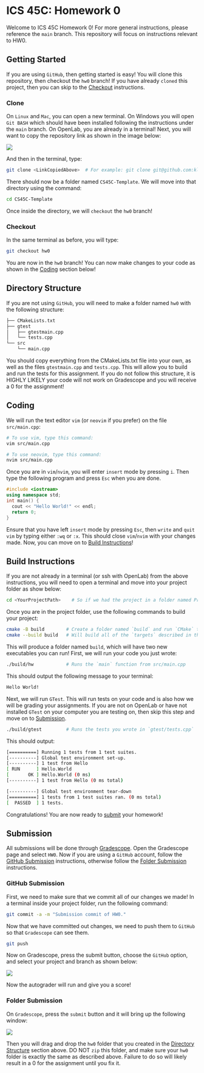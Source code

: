 # ICS 45C: Homework 0

Welcome to ICS 45C Homework 0! For more general instructions, please reference the `main` branch.
This repository will focus on instructions relevant to HW0.

## Getting Started

If you are using `GitHub`, then getting started is easy! You will clone this repository, then
checkout the `hw0` branch! If you have already `cloned` this project, then you can skip to
the [Checkout](#checkout) instructions.

### Clone

On `Linux` and `Mac`, you can open a new terminal. On Windows you will open `Git BASH` which
should have been installed following the instructions under the `main` branch. On OpenLab,
you are already in a terminal! Next, you will want to copy the repository link as shown in
the image below:

![](docs/clone_link.png)

And then in the terminal, type:

```bash
git clone <LinkCopiedAbove>  # For example: git clone git@github.com:klefstad/CS45C-Template.git 
```

There should now be a folder named `CS45C-Template`. We will move into that directory using the
command:

```bash
cd CS45C-Template
```

Once inside the directory, we will `checkout` the `hw0` branch!

### Checkout

In the same terminal as before, you will type:

```bash
git checkout hw0
```

You are now in the `hw0` branch! You can now make changes to your code as shown in the [Coding](#coding)
section below!

## Directory Structure

If you are not using `GitHub`, you will need to make a folder named `hw0` with the following structure:

```bash
├── CMakeLists.txt
├── gtest
│   ├── gtestmain.cpp
│   └── tests.cpp
└── src
    └── main.cpp
```

You should copy everything from the CMakeLists.txt file into your own, as well as the files `gtestmain.cpp`
and `tests.cpp`. This will allow you to build and run the tests for this assignment. If you do not
follow this structure, it is HIGHLY LIKELY your code will not work on Gradescope and you will receive a
0 for the assignment!

## Coding

We will run the text editor `vim` (or `neovim` if you prefer) on the file `src/main.cpp`:

```bash
# To use vim, type this command:
vim src/main.cpp

# To use neovim, type this command:
nvim src/main.cpp
```

Once you are in `vim`/`nvim`, you will enter `insert` mode by pressing `i`. Then type the following program
and press `Esc` when you are done.

```cpp
#include <iostream>
using namespace std;
int main() {
  cout << "Hello World!" << endl;
  return 0;
}
```

Ensure that you have left `insert` mode by pressing `Esc`, then `write` and `quit` `vim` by typing either
`:wq` or `:x`. This should close `vim`/`nvim` with your changes made. Now, you can move on to
[Build Instructions](#build_instructions)!

## Build Instructions

If you are not already in a terminal (or ssh with OpenLab) from the above instructions, you will need
to open a terminal and move into your project folder as show below:

```bash
cd <YourProjectPath>    # So if we had the project in a folder named Projects: cd Projects/CS45C-Template
```

Once you are in the project folder, use the following commands to build your project:

```bash
cmake -B build        # Create a folder named `build` and run `CMake` to produce build files there
cmake --build build   # Will build all of the `targets` described in the `CMake` file
```

This will produce a folder named `build`, which will have two new executables you can run! First, we will
run your code you just wrote:

```bash
./build/hw            # Runs the `main` function from src/main.cpp
```

This should output the following message to your terminal:

```bash
Hello World!
```

Next, we will run `GTest`. This will run tests on your code and is also how we will be grading your assignments.
If you are not on OpenLab or have not installed `GTest` on your computer you are testing on, then skip this step
and move on to [Submission](#submission).

```bash
./build/gtest         # Runs the tests you wrote in `gtest/tests.cpp`
```

This should output:

```bash
[==========] Running 1 tests from 1 test suites.
[----------] Global test environment set-up.
[----------] 1 test from Hello
[ RUN      ] Hello.World
[       OK ] Hello.World (0 ms)
[----------] 1 test from Hello (0 ms total)

[----------] Global test environment tear-down
[==========] 1 tests from 1 test suites ran. (0 ms total)
[  PASSED  ] 1 tests.
```

Congratulations! You are now ready to [submit](#submission) your homework!

## Submission

All submissions will be done through [Gradescope](https://www.gradescope.com/). Open the Gradescope page
and select `HW0`. Now if you are using a `GitHub` account, follow the [GitHub Submission](#github-submission)
instructions, otherwise follow the [Folder Submission](#folder-submission) instructions.

### GitHub Submission

First, we need to make sure that we commit all of our changes we made! In a terminal inside your project folder,
run the following command:

```bash
git commit -a -m "Submission commit of HW0."
```

Now that we have committed out changes, we need to push them to `GitHub` so that `Gradescope` can see them.

```bash
git push
```

Now on Gradescope, press the submit button, choose the `GitHub` option, and select your project and branch
as shown below:

![](docs/submit_github.png)

Now the autograder will run and give you a score!

### Folder Submission

On `Gradescope`, press the `submit` button and it will bring up the following window:

![](docs/submit_files.png)

Then you will drag and drop the `hw0` folder that you created in the [Directory Structure](#directory-structure)
section above. DO NOT `zip` this folder, and make sure your `hw0` folder is exactly the same as described above.
Failure to do so will likely result in a 0 for the assignment until you fix it.
